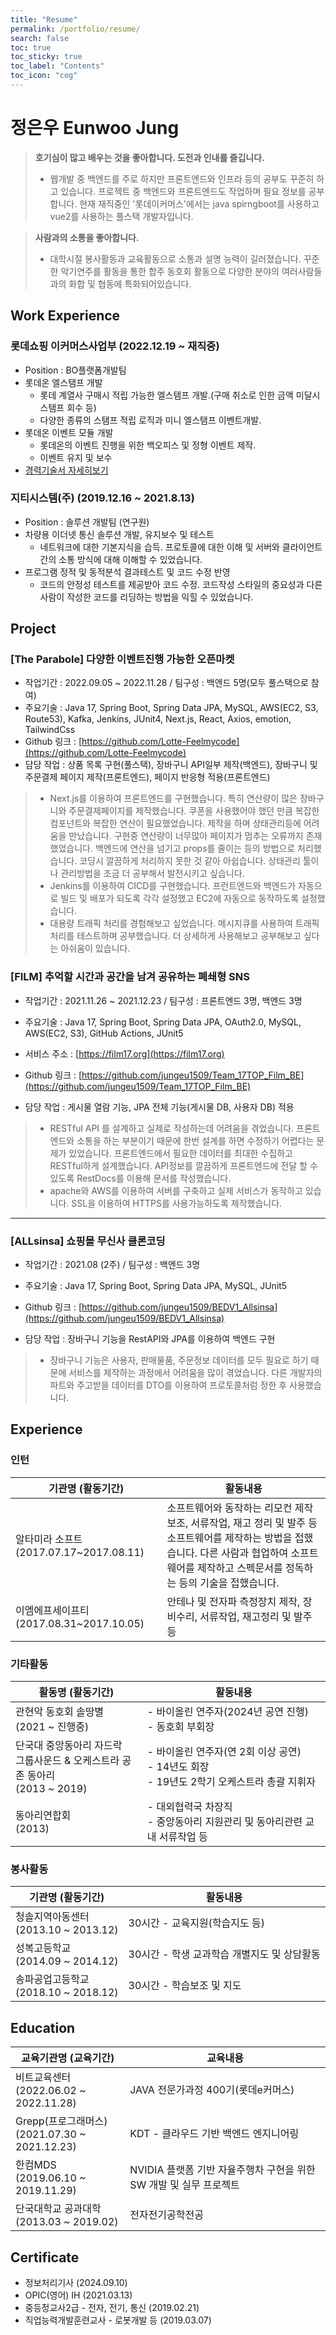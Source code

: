 ```yaml
---
title: "Resume"
permalink: /portfolio/resume/
search: false
toc: true
toc_sticky: true
toc_label: "Contents"
toc_icon: "cog"
---
```


# 정은우 Eunwoo Jung

> **호기심이 많고 배우는 것을 좋아합니다. 도전과 인내를 즐깁니다.**
> - 웹개발 중 백엔드를 주로 하지만 프론트엔드와 인프라 등의 공부도 꾸준히 하고 있습니다. 프로젝트 중 백엔드와 프론트엔드도 작업하며 필요 정보를 공부합니다. 현재 재직중인 '롯데이커머스'에서는 java spirngboot를 사용하고 vue2를 사용하는 풀스택 개발자입니다.

> **사람과의 소통을 좋아합니다.**
> - 대학시절 봉사활동과 교육활동으로 소통과 설명 능력이 길러졌습니다. 꾸준한 악기연주를 활동을 통한 합주 동호회 활동으로 다양한 분야의 여러사람들과의 화합 및 협동에 특화되어있습니다.


## Work Experience

### 롯데쇼핑 이커머스사업부 (2022.12.19 ~ 재직중)

- Position : BO플랫폼개발팀
- 롯데온 엘스탬프 개발
    - 롯데 계열사 구매시 적립 가능한 엘스탬프 개발.(구매 취소로 인한 금액 미달시 스탬프 회수 등)
    - 다양한 종류의 스탬프 적립 로직과 미니 엘스탬프 이벤트개발.
- 롯데온 이벤트 모듈 개발
    - 롯데온의 이벤트 진행을 위한 백오피스 및 정형 이벤트 제작.
    - 이벤트 유지 및 보수
- [경력기술서 자세히보기](/portfolio/lotte-ecommerce/)

### 지티시스템(주) (2019.12.16 ~ 2021.8.13)

- Position : 솔루션 개발팀 (연구원)
- 차량용 이더넷 통신 솔루션 개발, 유지보수 및 테스트
    - 네트워크에 대한 기본지식을 습득. 프로토콜에 대한 이해 및 서버와 클라이언트간의 소통 방식에 대해 이해할 수 있었습니다.
- 프로그램 정적 및 동적분석 결과테스트 및 코드 수정 반영
    - 코드의 안정성 테스트를 제공받아 코드 수정. 코드작성 스타일의 중요성과 다른 사람이 작성한 코드를 리딩하는 방법을 익힐 수 있었습니다.

## Project

### **[The Parabole]** 다양한 이벤트진행 가능한 오픈마켓

- 작업기간 : 2022.09.05 ~ 2022.11.28 / 팀구성 : 백엔드 5명(모두 풀스택으로 참여)
- 주요기술 : Java 17, Spring Boot, Spring Data JPA, MySQL, AWS(EC2, S3, Route53), Kafka, Jenkins, JUnit4, Next.js, React, Axios, emotion, TailwindCss
- Github 링크 : [https://github.com/Lotte-Feelmycode](https://github.com/Lotte-Feelmycode)
- 담당 작업 : 상품 목록 구현(풀스택), 장바구니 API일부 제작(백엔드), 장바구니 및 주문결제 페이지 제작(프론트엔드), 페이지 반응형 적용(프론트엔드)

> - Next.js를 이용하여 프론트엔드를 구현했습니다. 특히 연산량이 많은 장바구니와 주문결제페이지를 제작했습니다. 쿠폰을 사용했어야 했던 만큼 복잡한 컴포넌트와 복잡한 연산이 필요했었습니다. 제작을 하며 상태관리등에 어려움을 만났습니다. 구현중 연산량이 너무많아 페이지가 멈추는 오류까지 존재했었습니다. 백엔드에 연산을 넘기고 props를 줄이는 등의 방법으로 처리했습니다. 코딩시 깔끔하게 처리하지 못한 것 같아 아쉽습니다. 상태관리 툴이나 관리방법을 조금 더 공부해서 발전시키고 싶습니다.
> - Jenkins를 이용하여 CICD를 구현했습니다. 프런트엔드와 백엔드가 자동으로 빌드 및 배포가 되도록 각각 설정했고 EC2에 자동으로 동작하도록 설정했습니다.
> - 대용량 트래픽 처리를 경험해보고 싶었습니다. 메시지큐를 사용하여 트래픽 처리를 테스트하며 공부했습니다. 더 상세하게 사용해보고 공부해보고 싶다는 아쉬움이 있습니다.

### **[FILM]** 추억할 시간과 공간을 남겨 공유하는 폐쇄형 SNS

- 작업기간 : 2021.11.26 ~ 2021.12.23 / 팀구성 : 프론트엔드 3명, 백엔드 3명
- 주요기술 : Java 17, Spring Boot, Spring Data JPA, OAuth2.0, MySQL, AWS(EC2, S3), GitHub Actions, JUnit5
- 서비스 주소 : [https://film17.org](https://film17.org)
- Github 링크 : [https://github.com/jungeu1509/Team_17TOP_Film_BE](https://github.com/jungeu1509/Team_17TOP_Film_BE)

- 담당 작업 : 게시물 열람 기능, JPA 전체 기능(게시물 DB, 사용자 DB) 적용

> - RESTful API 를 설계하고 실제로 작성하는데 어려움을 겪었습니다. 프론트엔드와 소통을 하는 부분이기 때문에 한번 설계를 하면 수정하기 어렵다는 문제가 있었습니다. 프론트엔드에서 필요한 데이터를 최대한 수집하고 RESTful하게 설계했습니다. API정보를 깔끔하게 프론트엔드에 전달 할 수 있도록 RestDocs를 이용해 문서를 작성했습니다.
> - apache와 AWS를 이용하여 서버를 구축하고 실제 서비스가 동작하고 있습니다. SSL을 이용하여 HTTPS를 사용가능하도록 제작했습니다.

---

### **[ALLsinsa]** 쇼핑몰 무신사 클론코딩

- 작업기간 : 2021.08 (2주) / 팀구성 : 백엔드 3명
- 주요기술 : Java 17, Spring Boot, Spring Data JPA, MySQL, JUnit5
- Github 링크 : [https://github.com/jungeu1509/BEDV1_Allsinsa](https://github.com/jungeu1509/BEDV1_Allsinsa)

- 담당 작업 : 장바구니 기능을 RestAPI와 JPA를 이용하여 백엔드 구현

> - 장바구니 기능은 사용자, 판매물품, 주문정보 데이터를 모두 필요로 하기 때문에 서비스를 제작하는 과정에서 어려움을 많이 겪었습니다.
  다른 개발자의 파트와 주고받을 데이터를 DTO를 이용하여 프로토콜처럼 정한 후 사용했습니다.

## Experience

### 인턴

| 기관명 (활동기간)                       | 활동내용                                                                                                              |
|----------------------------------|-------------------------------------------------------------------------------------------------------------------|
| 알타미라 소프트 (2017.07.17~2017.08.11) | 소프트웨어와 동작하는 리모컨 제작 보조, 서류작업, 재고 정리 및 발주 등 소프트웨어를 제작하는 방법을 접했습니다. 다른 사람과 협업하여 소프트웨어를 제작하고 스펙문서를 정독하는 등의 기술을 접했습니다. |
| 이엠에프세이프티 (2017.08.31~2017.10.05) | 안테나 및 전자파 측정장치 제작, 장비수리, 서류작업, 재고정리 및 발주 등                                                                        |

### 기타활동

| 활동명 (활동기간)                                                 | 활동내용                                                                 |
|------------------------------------------------------------|----------------------------------------------------------------------|
| 관현악 동호회 솔땅별 <br/>(2021 ~ 진행중) | - 바이올린 연주자(2024년 공연 진행) <br/> - 동호회 부회장 |
| 단국대 중앙동아리 자드락 <br/>그룹사운드 & 오케스트라 공존 동아리 <br/>(2013 ~ 2019) | - 바이올린 연주자(연 2회 이상 공연) <br/> - 14년도 회장 <br/> - 19년도 2학기 오케스트라 총괄 지휘자 |
| 동아리연합회 <br/>(2013)                                         | - 대외협력국 차장직 <br/> - 중앙동아리 지원관리 및 동아리관련 교내 서류작업 등                     |

### 봉사활동

| 기관명 (활동기간)                        | 활동내용                       |
|-----------------------------------|----------------------------|
| 청솔지역아동센터 <br/>(2013.10 ~ 2013.12) | 30시간 - 교육지원(학습지도 등)        |
| 성복고등학교 <br/>(2014.09 ~ 2014.12)   | 30시간 - 학생 교과학습 개별지도 및 상담활동 |
| 송파공업고등학교 <br/>(2018.10 ~ 2018.12) | 30시간 - 학습보조 및 지도           |

## Education

| 교육기관명 (교육기간)                                 | 교육내용                                       |
|----------------------------------------------|--------------------------------------------|
| 비트교육센터 <br/>(2022.06.02 ~ 2022.11.28) | JAVA 전문가과정 400기(롯데e커머스) |
| Grepp(프로그래머스) <br/>(2021.07.30 ~ 2021.12.23) | KDT - 클라우드 기반 백엔드 엔지니어링                    |
| 한컴MDS <br/>(2019.06.10 ~ 2019.11.29)         | NVIDIA 플랫폼 기반 자율주행차 구현을 위한 SW 개발 및 실무 프로젝트 |
| 단국대학교 공과대학 <br/>(2013.03 ~ 2019.02)          | 전자전기공학전공                                   |

## Certificate

- 정보처리기사 (2024.09.10)
- OPIC(영어) IH (2021.03.13)
- 중등정교사2급 - 전자, 전기, 통신 (2019.02.21)
- 직업능력개발훈련교사 - 로봇개발 등 (2019.03.07)
